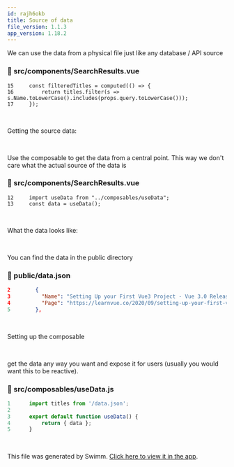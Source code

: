 ```yaml
---
id: rajh6okb
title: Source of data
file_version: 1.1.3
app_version: 1.18.2
---
```


We can use the data from a physical file just like any database / API source
<!-- NOTE-swimm-snippet: the lines below link your snippet to Swimm -->
### 📄 src/components/SearchResults.vue
```vue
15     const filteredTitles = computed(() => {
16         return titles.filter(s => s.Name.toLowerCase().includes(props.query.toLowerCase()));
17     });
```

<br/>

Getting the source data:

<br/>

Use the composable to get the data from a central point. This way we don't care what the actual source of the data is
<!-- NOTE-swimm-snippet: the lines below link your snippet to Swimm -->
### 📄 src/components/SearchResults.vue
```vue
12     import useData from "../composables/useData";
13     const data = useData();
```

<br/>

What the data looks like:

<br/>

You can find the data in the public directory
<!-- NOTE-swimm-snippet: the lines below link your snippet to Swimm -->
### 📄 public/data.json
```json
2        {
3          "Name": "Setting Up your First Vue3 Project - Vue 3.0 Release",
4          "Page": "https://learnvue.co/2020/09/setting-up-your-first-vue3-project-vue-3-0-release/"
5        },
```

<br/>

Setting up the composable

<br/>

get the data any way you want and expose it for users (usually you would want this to be reactive).
<!-- NOTE-swimm-snippet: the lines below link your snippet to Swimm -->
### 📄 src/composables/useData.js
```javascript
1      import titles from '/data.json';
2      
3      export default function useData() {
4          return { data };
5      }
```

<br/>

This file was generated by Swimm. [Click here to view it in the app](https://app.swimm.io/repos/Z2l0aHViJTNBJTNBVnVlM3BsYXlncm91bmQlM0ElM0FtaWNrc3A=/docs/rajh6okb).
